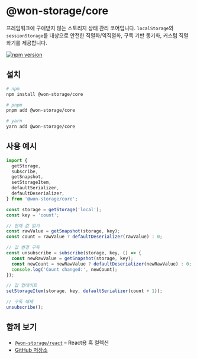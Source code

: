 # @won-storage/core

프레임워크에 구애받지 않는 스토리지 상태 관리 코어입니다. `localStorage`와 `sessionStorage`를 대상으로 안전한 직렬화/역직렬화, 구독 기반 동기화, 커스텀 직렬화기를 제공합니다.

[![npm version](https://img.shields.io/npm/v/%40won-storage%2Fcore.svg)](https://www.npmjs.com/package/@won-storage/core)

## 설치

```bash
# npm
npm install @won-storage/core

# pnpm
pnpm add @won-storage/core

# yarn
yarn add @won-storage/core
```

## 사용 예시

```ts
import {
  getStorage,
  subscribe,
  getSnapshot,
  setStorageItem,
  defaultSerializer,
  defaultDeserializer,
} from '@won-storage/core';

const storage = getStorage('local');
const key = 'count';

// 현재 값 읽기
const rawValue = getSnapshot(storage, key);
const count = rawValue ? defaultDeserializer(rawValue) : 0;

// 값 변경 구독
const unsubscribe = subscribe(storage, key, () => {
  const newRawValue = getSnapshot(storage, key);
  const newCount = newRawValue ? defaultDeserializer(newRawValue) : 0;
  console.log('Count changed:', newCount);
});

// 값 업데이트
setStorageItem(storage, key, defaultSerializer(count + 1));

// 구독 해제
unsubscribe();
```

## 함께 보기

- [`@won-storage/react`](https://www.npmjs.com/package/@won-storage/react) – React용 훅 컬렉션
- [GitHub 저장소](https://github.com/wondonghwi/won-storage)


